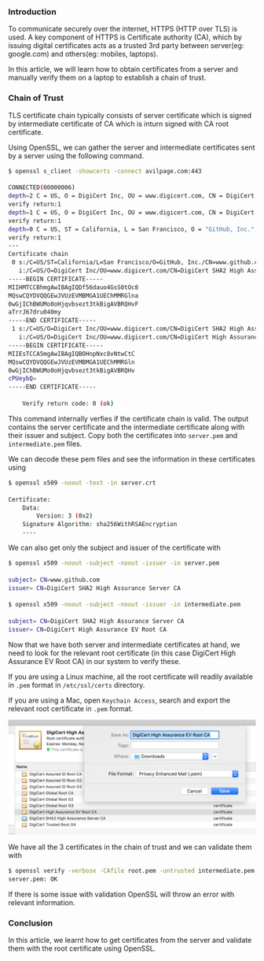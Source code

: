 <!--
.. title: Verifying TLS Certificate Chain With OpenSSL
.. slug: verify-tls-certificate-chain-with-openssl
.. date: 2019-11-30 10:15:14 UTC+05:30
.. tags: shell, openssl
.. category: tech, programming
.. link:
.. description: How to verify certificate chain with openssl on the command line in linux or mac?
.. type: text
-->

### Introduction

To communicate securely over the internet, HTTPS (HTTP over TLS) is used. A key component of HTTPS is Certificate authority (CA), which by issuing digital certificates acts as a trusted 3rd party between server(eg: google.com) and others(eg: mobiles, laptops).

In this article, we will learn how to obtain certificates from a server and manually verify them on a laptop to establish a chain of trust.


### Chain of Trust

TLS certificate chain typically consists of server certificate which is signed by intermediate certificate of CA which is inturn signed with CA root certificate.

Using OpenSSL, we can gather the server and intermediate certificates sent by a server using the following command.

```bash
$ openssl s_client -showcerts -connect avilpage.com:443

CONNECTED(00000006)
depth=2 C = US, O = DigiCert Inc, OU = www.digicert.com, CN = DigiCert High Assurance EV Root CA
verify return:1
depth=1 C = US, O = DigiCert Inc, OU = www.digicert.com, CN = DigiCert SHA2 High Assurance Server CA
verify return:1
depth=0 C = US, ST = California, L = San Francisco, O = "GitHub, Inc.", CN = www.github.com
verify return:1
---
Certificate chain
 0 s:/C=US/ST=California/L=San Francisco/O=GitHub, Inc./CN=www.github.com
   i:/C=US/O=DigiCert Inc/OU=www.digicert.com/CN=DigiCert SHA2 High Assurance Server CA
-----BEGIN CERTIFICATE-----
MIIHMTCCBhmgAwIBAgIQDf56dauo4GsS0tOc8
MQswCQYDVQQGEwJVUzEVMBMGA1UEChMMRGlna
0wGjIChBWUMo0oHjqvbsezt3tkBigAVBRQHvF
aTrrJ67dru040my
-----END CERTIFICATE-----
 1 s:/C=US/O=DigiCert Inc/OU=www.digicert.com/CN=DigiCert SHA2 High Assurance Server CA
   i:/C=US/O=DigiCert Inc/OU=www.digicert.com/CN=DigiCert High Assurance EV Root CA
-----BEGIN CERTIFICATE-----
MIIEsTCCA5mgAwIBAgIQBOHnpNxc8vNtwCtC
MQswCQYDVQQGEwJVUzEVMBMGA1UEChMMRGln
0wGjIChBWUMo0oHjqvbsezt3tkBigAVBRQHv
cPUeybQ=
-----END CERTIFICATE-----

    Verify return code: 0 (ok)
```

This command internally verfies if the certificate chain is valid. The output contains the server certificate and the intermediate certificate along with their issuer and subject. Copy both the certificates into `server.pem` and `intermediate.pem` files.

We can decode these pem files and see the information in these certificates using

```sh
$ openssl x509 -noout -text -in server.crt

Certificate:
    Data:
        Version: 3 (0x2)
    Signature Algorithm: sha256WithRSAEncryption
    ----
```

We can also get only the subject and issuer of the certificate with

```sh
$ openssl x509 -noout -subject -noout -issuer -in server.pem

subject= CN=www.github.com
issuer= CN=DigiCert SHA2 High Assurance Server CA

$ openssl x509 -noout -subject -noout -issuer -in intermediate.pem

subject= CN=DigiCert SHA2 High Assurance Server CA
issuer= CN=DigiCert High Assurance EV Root CA
```

Now that we have both server and intermediate certificates at hand, we need to look for the relevant root certificate (in this case DigiCert High Assurance EV Root CA) in our system to verify these.

If you are using a Linux machine, all the root certificate will readily available in `.pem` format in `/etc/ssl/certs` directory.

If you are using a Mac, open `Keychain Access`, search and export the relevant root certificate in `.pem` format.

<p algin="center">
<img src="/images/tls-openssl1.png" />
</p>

We have all the 3 certificates in the chain of trust and we can validate them with

```bash
$ openssl verify -verbose -CAfile root.pem -untrusted intermediate.pem server.pem
server.pem: OK
```

If there is some issue with validation OpenSSL will throw an error with relevant information.

### Conclusion

In this article, we learnt how to get certificates from the server and validate them with the root certificate using OpenSSL.
